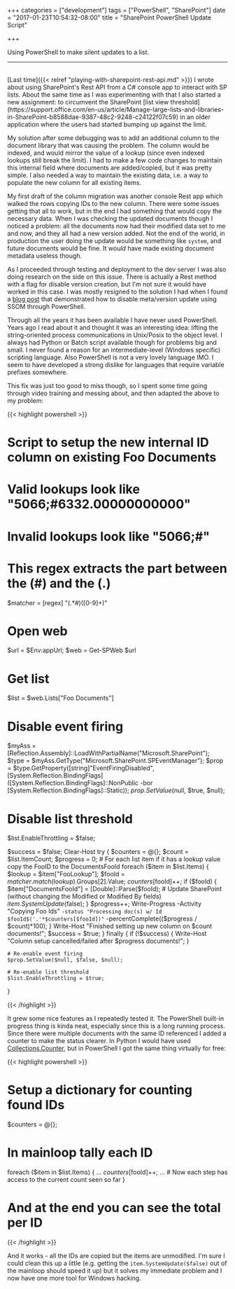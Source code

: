 +++
categories = ["development"]
tags = ["PowerShell", "SharePoint"]
date = "2017-01-23T10:54:32-08:00"
title = "SharePoint PowerShell Update Script"

+++

Using PowerShell to make silent updates to a list.
<!--more-->
<hr/><br/>
[Last time]({{< relref "playing-with-sharepoint-rest-api.md" >}}) I wrote about
using SharePoint's Rest API from a C# console app to interact with SP
lists. About the same time as I was experimenting with that I also started a new
assignment: to circumvent the SharePoint
[list view threshold](https://support.office.com/en-us/article/Manage-large-lists-and-libraries-in-SharePoint-b8588dae-9387-48c2-9248-c24122f07c59)
in an older application where the users had started bumping up against the
limit.

My solution after some debugging was to add an additional column to the document
library that was causing the problem. The column would be indexed, and would
mirror the value of a lookup (since even indexed lookups still break the limit).
I had to make a few code changes to maintain this internal field where documents
are added/copied, but it was pretty simple. I also needed a way to maintain the
existing data, i.e. a way to populate the new column for all existing items.

My first draft of the column migration was another console Rest app which walked
the rows copying IDs to the new column. There were some issues getting that all
to work, but in the end I had something that would copy the necessary
data. When I was checking the updated documents though I noticed a problem: all
the documents now had their modified data set to me and now, and they all had a
new version added. Not the end of the world, in production the user doing the
update would be something like `system`, and future documents would be fine. It
*would* have made existing document metadata useless though.

As I proceeded through testing and deployment to the dev server I was also doing
research on the side on this issue. There is actually a Rest method with a flag
for disable version creation, but I'm not sure it would have worked in this
case. I was mostly resigned to the solution I had when I found a
[blog post](http://www.sharepointsapiens.com/blog/update-item-document-properties-without-changing-modified-modified-fields-using-sharepoint-powershell/)
that demonstrated how to disable meta/version update using SSOM through
PowerShell.

Through all the years it has been available I have never used PowerShell. Years
ago I read about it and thought it was an interesting idea: lifting the
string-oriented process communications in Unix/Posix to the object level. I
always had Python or Batch script available though for problems big and
small. I never found a reason for an intermediate-level (Windows specific)
scripting language. Also PowerShell is not a very lovely language IMO. I seem to
have developed a strong dislike for languages that require variable prefixes
somewhere.

This fix was just too good to miss though, so I spent some time going through
video training and messing about, and then adapted the above to my problem:

{{< highlight powershell >}}

# Script to setup the new internal ID column on existing Foo Documents

# Valid lookups look like "5066;#6332.00000000000"
# Invalid lookups look like "5066;#"
# This regex extracts the part between the (#) and the (.)
$matcher = [regex] "(.*\#)([0-9]+)"

# Open web
$url = $Env:appUrl;
$web = Get-SPWeb $url
# Get list
$list = $web.Lists["Foo Documents"]

# Disable event firing 
$myAss = [Reflection.Assembly]::LoadWithPartialName("Microsoft.SharePoint");
$type = $myAss.GetType("Microsoft.SharePoint.SPEventManager");
$prop = $type.GetProperty([string]"EventFiringDisabled",[System.Reflection.BindingFlags] ([System.Reflection.BindingFlags]::NonPublic -bor [System.Reflection.BindingFlags]::Static));
$prop.SetValue($null, $true, $null);

# Disable list threshold
$list.EnableThrottling = $false;
 
$success = $false;
Clear-Host
try {
    $counters = @{};
    $count = $list.ItemCount;
    $progress = 0;
    # For each list item if it has a lookup value copy the FooID to the DocumentsFooId
    foreach ($item in $list.Items) {
        $lookup = $item["FooLookup"];
        $fooId = $matcher.match($lookup).Groups[2].Value;
        $counters[$fooId]++;
        if ($fooId) {
            $item["DocumentsFooId"] = [Double]::Parse($fooId);
            # Update SharePoint (without changing the Modified or Modified By fields)
            $item.SystemUpdate($false);
        }
        $progress++;
        Write-Progress -Activity "Copying Foo Ids" `
        -status "Processing doc(s) w/ Id $fooId$('.'*$counters[$fooId])" `
        -percentComplete(($progress / $count)*100);
    }
    Write-Host "Finished setting up new column on $count documents!";
    $success = $true;
} finally {
    if (!$success) {
        Write-Host "Column setup cancelled/failed after $progress documents!";
    }

    # Re-enable event firing
    $prop.SetValue($null, $false, $null);

    # Re-enable list threshold
    $list.EnableThrottling = $true;
}

{{< /highlight >}}

It grew some nice features as I repeatedly tested it. The PowerShell built-in
progress thing is kinda neat, especially since this is a long running
process. Since there were multiple documents with the same ID referenced I added
a counter to make the status clearer. In Python I would have used
[Collections.Counter](https://docs.python.org/2/library/collections.html#collections.Counter),
but in PowerShell I got the same thing virtually for free:

{{< highlight powershell >}}

# Setup a dictionary for counting found IDs
$counters = @{};

# In mainloop tally each ID
foreach ($item in $list.Items) {
    ...
    $counters[$fooId]++;
    ...
    # Now each step has access to the current count seen so far
}

# And at the end you can see the total per ID

{{< /highlight >}}

And it works - all the IDs are copied but the items are unmodified. I'm sure I
could clean this up a little (e.g. getting the `item.SystemUpdate($false)` out
of the mainloop should speed it up) but it solves my immediate problem and I
now have one more tool for Windows hacking.